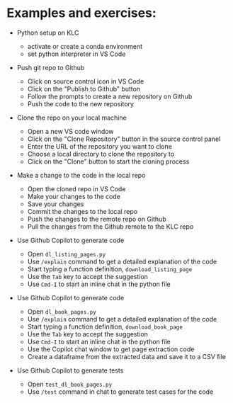 # Examples and exercises:

- Python setup on KLC 
    * activate or create a conda environment
    * set python interpreter in VS Code

- Push git repo to Github
    * Click on source control icon in VS Code
    * Click on the "Publish to Github" button
    * Follow the prompts to create a new repository on Github
    * Push the code to the new repository

- Clone the repo on your local machine
    * Open a new VS code window
    * Click on the "Clone Repository" button in the source control panel
    * Enter the URL of the repository you want to clone
    * Choose a local directory to clone the repository to
    * Click on the "Clone" button to start the cloning process

- Make a change to the code in the local repo
    * Open the cloned repo in VS Code
    * Make your changes to the code
    * Save your changes
    * Commit the changes to the local repo
    * Push the changes to the remote repo on Github
    * Pull the changes from the Github remote to the KLC repo

- Use Github Copilot to generate code
    * Open `dl_listing_pages.py`
    * Use `/explain` command to get a detailed explanation of the code
    * Start typing a function definition, `download_listing_page`
    * Use the `Tab` key to accept the suggestion
    * Use `Cmd-I` to start an inline chat in the python file

- Use Github Copilot to generate code
    * Open `dl_book_pages.py`
    * Use `/explain` command to get a detailed explanation of the code
    * Start typing a function definition, `download_book_page`
    * Use the `Tab` key to accept the suggestion
    * Use `Cmd-I` to start an inline chat in the python file
    * Use the Copilot chat window to get page extraction code
    * Create a dataframe from the extracted data and save it to a CSV file

- Use Github Copilot to generate tests
    * Open `test_dl_book_pages.py`
    * Use `/test` command in chat to generate test cases for the code